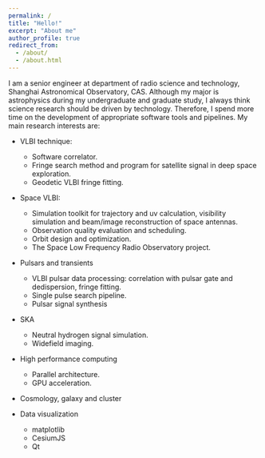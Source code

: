 ```yaml
---
permalink: /
title: "Hello!"
excerpt: "About me"
author_profile: true
redirect_from: 
  - /about/
  - /about.html
---
```


I am a senior engineer at department of radio science and technology, Shanghai Astronomical Observatory, CAS. Although my major is astrophysics during my undergraduate and graduate study, I always think science research should be driven by technology. Therefore, I spend more time on the development of appropriate software tools and pipelines. My main research interests are:

- VLBI technique:
    - Software correlator.
    - Fringe search method and program for satellite signal in deep space exploration.
    - Geodetic VLBI fringe fitting.

- Space VLBI:
    - Simulation toolkit for trajectory and uv calculation, visibility simulation and beam/image reconstruction of space antennas.
    - Observation quality evaluation and scheduling.
    - Orbit design and optimization.
    - The Space Low Frequency Radio Observatory project.

- Pulsars and transients
    - VLBI pulsar data processing: correlation with pulsar gate and dedispersion, fringe fitting. 
    - Single pulse search pipeline. 
    - Pulsar signal synthesis

- SKA
    - Neutral hydrogen signal simulation.
    - Widefield imaging.

- High performance computing
    - Parallel architecture.
    - GPU acceleration.

- Cosmology, galaxy and cluster

- Data visualization
    - matplotlib
    - CesiumJS
    - Qt
